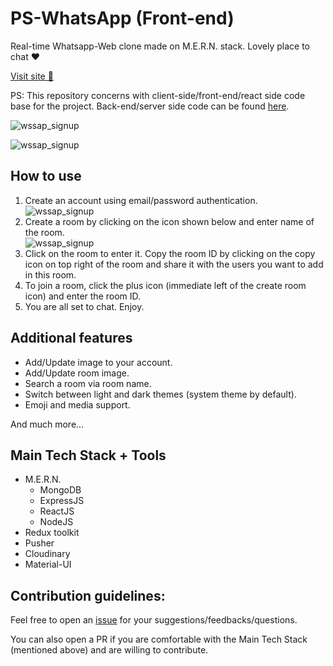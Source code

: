 # PS-WhatsApp (Front-end)
Real-time Whatsapp-Web clone made on M.E.R.N. stack. Lovely place to chat ❤️

[Visit site 🚀](https://ps-whatsapp.netlify.app/)

PS: This repository concerns with client-side/front-end/react side code base for the project. Back-end/server side code can be found [here](https://github.com/PSCoder10462/wssap-backend).

![wssap_signup](https://user-images.githubusercontent.com/59911189/185366285-98514577-43d9-4d47-b6de-87a93a035f61.png)

![wssap_signup](https://user-images.githubusercontent.com/59911189/185366601-3363f4b2-b60c-48a7-a37c-fd31f27b59df.png)

## How to use
1. Create an account using email/password authentication.
![wssap_signup](https://user-images.githubusercontent.com/59911189/185363300-0ba9f8e7-45cf-4c21-aeff-8abd08304b7b.png)
2. Create a room by clicking on the icon shown below and enter name of the room.  
![wssap_signup](https://user-images.githubusercontent.com/59911189/185363912-2d504fe8-eda5-4e96-af03-601e2d30e337.png)
3. Click on the room to enter it. Copy the room ID by clicking on the copy icon on top right of the room and share it with the users you want to add in this room.
4. To join a room, click the plus icon (immediate left of the create room icon) and enter the room ID.
5. You are all set to chat. Enjoy.

## Additional features
- Add/Update image to your account.
- Add/Update room image.
- Search a room via room name.
- Switch between light and dark themes (system theme by default).
- Emoji and media support.

And much more...

## Main Tech Stack + Tools
- M.E.R.N.
   - MongoDB
   - ExpressJS
   - ReactJS
   - NodeJS
- Redux toolkit
- Pusher
- Cloudinary
- Material-UI

## Contribution guidelines:
Feel free to open an [issue](https://github.com/PSCoder10462/wssap-frontend/issues) for your suggestions/feedbacks/questions.

You can also open a PR if you are comfortable with the Main Tech Stack (mentioned above) and are willing to contribute.

